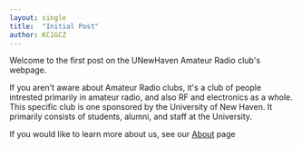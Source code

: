 ```yaml
---
layout: single
title:  "Initial Post"
author: KC1GCZ
---
```


Welcome to the first post on the UNewHaven Amateur Radio club's webpage.

If you aren't aware about Amateur Radio clubs, it's a club of people intrested primarily in amateur radio, and also RF and electronics as a whole.
This specific club is one sponsored by the University of New Haven. It primarily consists of students, alumni, and staff at the University.

If you would like to learn more about us, see our [About]({{site.baseurl}}/about) page


